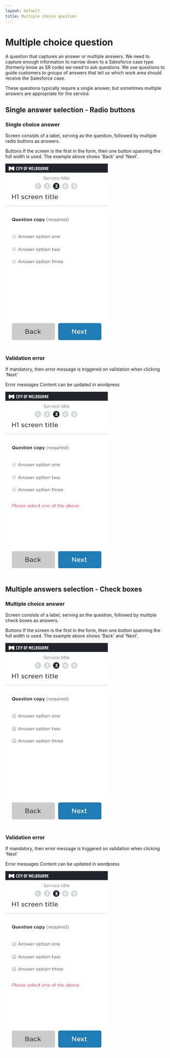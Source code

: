 ```yaml
---
layout: default
title: Multiple choice question
---
```


# Multiple choice question 

A question that captures an answer or multiple answers. We need to capture enough information to narrow down to a Salesforce case type (formerly know as SR code) we need to ask questions. We use questions to guide customers to groups of answers that tell us which work area should receive the Salesforce case.

These questions typically require a single answer, but sometimes multiple answers are appropriate for the service. 

## Single answer selection - Radio buttons

### Single choice answer
Screen consists of a label, serving as the question, followed by multiple radio buttons as answers.

Buttons
If the screen is the first in the form, then one button spanning the full width is used. 
The example above shows 'Back' and 'Next'.

![](img/multiple_choice_q_radio_buttons.png)

### Validation error
If mandatory, then error message is triggered on validation when clicking 'Next'

Error messages
Content can be updated in wordpress

![](img/multiple_choice_q_radio_buttons_error.png)


## Multiple answers selection - Check boxes

### Multiple choice answer
Screen consists of a label, serving as the question, followed by multiple check boxes as answers.

Buttons
If the screen is the first in the form, then one button spanning the full width is used. 
The example above shows 'Back' and 'Next'.

![](img/multiple_choice_q_check_boxes.png)
 
 
### Validation error
If mandatory, then error message is triggered on validation when clicking 'Next'

Error messages
Content can be updated in wordpress

![](img/multiple_choice_q_check_boxes_error.png)

